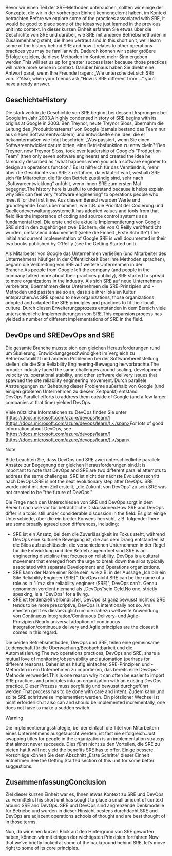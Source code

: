 <span data-ttu-id="119d8-101">Bevor wir einen Teil der SRE-Methoden untersuchen, sollten wir einige der Konzepte, die wir in der vorherigen Einheit kennengelernt haben, im Kontext betrachten.</span><span class="sxs-lookup"><span data-stu-id="119d8-101">Before we explore some of the practices associated with SRE, it would be good to place some of the ideas we just learned in the previous unit into context.</span></span> <span data-ttu-id="119d8-102">In dieser kurzen Einheit erfahren Sie etwas über die Geschichte von SRE und darüber, wie SRE mit anderen Betriebsmethoden in Zusammenhang steht, die Ihnen vertraut sind.</span><span class="sxs-lookup"><span data-stu-id="119d8-102">In this short unit, we’ll learn some of the history behind SRE and how it relates to other operations practices you may be familiar with.</span></span> <span data-ttu-id="119d8-103">Dadurch können wir später größere Erfolge erzielen, da diese Methoden im Kontext mehr Sinn ergeben werden.</span><span class="sxs-lookup"><span data-stu-id="119d8-103">This will set us up for greater success later because those practices will make more sense in context.</span></span> <span data-ttu-id="119d8-104">Darüber hinaus haben Sie direkt eine Antwort parat, wenn Ihre Freunde fragen: „Wie unterscheidet sich SRE von...?“</span><span class="sxs-lookup"><span data-stu-id="119d8-104">Also, when your friends ask “How is SRE different from ...” you’ll have a ready answer.</span></span>

## <a name="history"></a><span data-ttu-id="119d8-105">Geschichte</span><span class="sxs-lookup"><span data-stu-id="119d8-105">History</span></span>

<span data-ttu-id="119d8-106">Die stark verkürzte Geschichte von SRE beginnt bei dessen Ursprüngen: bei Google im Jahr 2003.</span><span class="sxs-lookup"><span data-stu-id="119d8-106">A highly condensed history of SRE begins with its origins at Google in 2003.</span></span> <span data-ttu-id="119d8-107">Ben Treynor, heute Treynor Sloss, übernahm die Leitung des „Produktionsteams“ von Google (damals bestand das Team nur aus sieben Softwareentwicklern) und entwickelte eine Idee, die er bekanntermaßen wie folgt beschrieb: „Was passiert, wenn Sie einen Softwareentwickler darum bitten, eine Betriebsfunktion zu entwickeln?“</span><span class="sxs-lookup"><span data-stu-id="119d8-107">Ben Treynor, now Treynor Sloss, took over leadership of Google’s “Production Team” (then only seven software engineers) and created the idea he famously described as “what happens when you ask a software engineer to design an operations function.”</span></span> <span data-ttu-id="119d8-108">Es ist hilfreich für das Verständnis, mehr über die Geschichte von SRE zu erfahren, da erläutert wird, weshalb SRE sich für Mitarbeiter, die für den Betrieb zuständig sind, sehr nach „Softwareentwicklung“ anfühlt, wenn ihnen SRE zum ersten Mal begegnet.</span><span class="sxs-lookup"><span data-stu-id="119d8-108">The history here is useful to understand because it helps explain why SRE can feel very “software engineering” to operations people who meet it for the first time.</span></span> <span data-ttu-id="119d8-109">Aus diesem Bereich wurden Werte und grundlegende Tools übernommen, wie z.B. die Priorität der Codierung und Quellcodeverwaltungssysteme.</span><span class="sxs-lookup"><span data-stu-id="119d8-109">It has adopted values and tools from that field like the importance of coding and source control systems as a fundamental tool.</span></span> <span data-ttu-id="119d8-110">Die erste und die aktuelle Implementierung von Google SRE sind in den zugehörigen zwei Büchern, die von O'Reilly veröffentlicht wurden, umfassend dokumentiert (siehe die Einheit „Erste Schritte“).</span><span class="sxs-lookup"><span data-stu-id="119d8-110">The initial and current implementation of Google SRE is well documented in their two books published by O'Reilly (see the Getting Started unit).</span></span>

<span data-ttu-id="119d8-111">Als Mitarbeiter von Google das Unternehmen verließen (und Mitarbeiter des Unternehmens häufiger in der Öffentlichkeit über ihre Methoden sprachen), begann die Verbreitung von SRE auf weitere Unternehmen in der Branche.</span><span class="sxs-lookup"><span data-stu-id="119d8-111">As people from Google left the company (and people in the company talked more about their practices publicly), SRE started to spread to more organizations in the industry.</span></span> <span data-ttu-id="119d8-112">Als sich SRE auf neue Unternehmen verbreitete, übernahmen diese Unternehmen die SRE-Prinzipien und -Methoden und passten sie so an, dass sie ihrer lokalen Kultur entsprachen.</span><span class="sxs-lookup"><span data-stu-id="119d8-112">As SRE spread to new organizations, those organizations adopted and adapted the SRE principles and practices to fit their local culture.</span></span> <span data-ttu-id="119d8-113">Durch diesen Erweiterungsprozess entstanden in dem Bereich viele unterschiedliche Implementierungen von SRE.</span><span class="sxs-lookup"><span data-stu-id="119d8-113">This expansion process has yielded a number of different implementations of SRE in the field.</span></span> 

## <a name="devops-and-sre"></a><span data-ttu-id="119d8-114">DevOps und SRE</span><span class="sxs-lookup"><span data-stu-id="119d8-114">DevOps and SRE</span></span>

<span data-ttu-id="119d8-115">Die gesamte Branche musste sich den gleichen Herausforderungen rund um Skalierung, Entwicklungsgeschwindigkeit im Vergleich zu Betriebsstabilität und anderen Problemen bei der Softwarebereitstellung stellen, die die Site Reliability Engineering-Bewegung hervorbrachte.</span><span class="sxs-lookup"><span data-stu-id="119d8-115">The broader industry faced the same challenges around scaling, development velocity vs. operational stability, and other software delivery issues that spawned the site reliability engineering movement.</span></span> <span data-ttu-id="119d8-116">Durch parallele Anstrengungen zur Behebung dieser Probleme außerhalb von Google (und einigen größeren Unternehmen zu diesem Zeitpunkt) entstand DevOps.</span><span class="sxs-lookup"><span data-stu-id="119d8-116">Parallel efforts to address them outside of Google (and a few larger companies at that time) yielded DevOps.</span></span> 

<span data-ttu-id="119d8-117">Viele nützliche Informationen zu DevOps finden Sie unter [https://docs.microsoft.com/azure/devops/learn/](https://docs.microsoft.com/azure/devops/learn/).</span><span class="sxs-lookup"><span data-stu-id="119d8-117">For lots of good information about DevOps, see [https://docs.microsoft.com/azure/devops/learn/](https://docs.microsoft.com/azure/devops/learn/).</span></span>

> [!NOTE]
> <span data-ttu-id="119d8-118">Bitte beachten Sie, dass DevOps und SRE zwei unterschiedliche parallele Ansätze zur Begegnung der gleichen Herausforderungen sind.</span><span class="sxs-lookup"><span data-stu-id="119d8-118">It is important to note that DevOps and SRE are two different parallel attempts to address the same challenges.</span></span> <span data-ttu-id="119d8-119">SRE ist nicht der nächste Evolutionsschritt nach DevOps.</span><span class="sxs-lookup"><span data-stu-id="119d8-119">SRE is not the next evolutionary step after DevOps.</span></span> <span data-ttu-id="119d8-120">SRE wurde nicht mit dem Ziel erstellt, „die Zukunft von DevOps“ zu sein.</span><span class="sxs-lookup"><span data-stu-id="119d8-120">SRE was not created to be "the future of DevOps."</span></span>

<span data-ttu-id="119d8-121">Die Frage nach den Unterschieden von SRE und DevOps sorgt in dem Bereich nach wie vor für beträchtliche Diskussionen.</span><span class="sxs-lookup"><span data-stu-id="119d8-121">How SRE and DevOps differ is a topic still under considerable discussion in the field.</span></span> <span data-ttu-id="119d8-122">Es gibt einige Unterschiede, über die ein breiter Konsens herrscht, z.B. folgende:</span><span class="sxs-lookup"><span data-stu-id="119d8-122">There are some broadly agreed upon differences, including:</span></span>

- <span data-ttu-id="119d8-123">SRE ist ein Ansatz, bei dem die Zuverlässigkeit im Fokus steht, während DevOps eine kulturelle Bewegung ist, die aus dem Drang entstanden ist, die Silos aufzuschlüsseln, die verschiedenen Unternehmen in der Regel für die Entwicklung und den Betrieb zugeordnet sind.</span><span class="sxs-lookup"><span data-stu-id="119d8-123">SRE is an engineering discipline that focuses on reliability, DevOps is a cultural movement that emerged from the urge to break down the silos typically associated with separate Development and Operations organizations.</span></span>
- <span data-ttu-id="119d8-124">SRE kann der Name einer Rolle sein, wie z.B. in der Aussage „Ich bin ein Site Reliability Engineer (SRE)“, DevOps nicht.</span><span class="sxs-lookup"><span data-stu-id="119d8-124">SRE can be the name of a role as in "I’m a site reliability engineer (SRE)", DevOps can't.</span></span> <span data-ttu-id="119d8-125">Genau genommen verdient niemand als „DevOps“sein Geld.</span><span class="sxs-lookup"><span data-stu-id="119d8-125">No one, strictly speaking, is a "DevOps" for a living.</span></span>
- <span data-ttu-id="119d8-126">SRE ist tendenziell verbindlicher, DevOps ist ganz bewusst nicht so.</span><span class="sxs-lookup"><span data-stu-id="119d8-126">SRE tends to be more prescriptive, DevOps is intentionally not so.</span></span> <span data-ttu-id="119d8-127">Am ehesten geht es diesbezüglich um die nahezu weltweite Anwendung von Continuous Integration/Continuous Delivery- und Agile-Prinzipien.</span><span class="sxs-lookup"><span data-stu-id="119d8-127">Nearly universal adoption of continuous integration/continuous delivery and Agile principles are the closest it comes in this regard.</span></span>

<span data-ttu-id="119d8-128">Die beiden Betriebsmethoden, DevOps und SRE, teilen eine gemeinsame Leidenschaft für die Überwachung/Beobachtbarkeit und die Automatisierung.</span><span class="sxs-lookup"><span data-stu-id="119d8-128">The two operations practices, DevOps and SRE, share a mutual love of monitoring/observability and automation (perhaps for different reasons).</span></span> <span data-ttu-id="119d8-129">Daher ist es häufig einfacher, SRE-Prinzipien und -Methoden in ein Unternehmen zu importieren, das bereits eine DevOps-Methode verwendet.</span><span class="sxs-lookup"><span data-stu-id="119d8-129">This is one reason why it can often be easier to import SRE practices and principles into an organization with an existing DevOps practice.</span></span> <span data-ttu-id="119d8-130">Dieser Prozess muss sorgfältig und bewusst durchgeführt werden.</span><span class="sxs-lookup"><span data-stu-id="119d8-130">That process has to be done with care and intent.</span></span> <span data-ttu-id="119d8-131">Zudem kann und sollte SRE schrittweise implementiert werden. Ein plötzlicher Wechsel ist nicht erforderlich.</span><span class="sxs-lookup"><span data-stu-id="119d8-131">It also can and should be implemented incrementally, one does not have to make a sudden switch.</span></span>

> [!WARNING]
> <span data-ttu-id="119d8-132">Die Implementierungsstrategie, bei der einfach die Titel von Mitarbeitern eines Unternehmens ausgetauscht werden, ist fast nie erfolgreich.</span><span class="sxs-lookup"><span data-stu-id="119d8-132">Just swapping titles for people in the organization is an implementation strategy that almost never succeeds.</span></span> <span data-ttu-id="119d8-133">Dies führt nicht zu den Vorteilen, die SRE zu bieten hat.</span><span class="sxs-lookup"><span data-stu-id="119d8-133">It will not yield the benefits SRE has to offer.</span></span> <span data-ttu-id="119d8-134">Einige bessere Vorschläge können Sie dem Abschnitt „Erste Schritte“ dieser Einheit entnehmen.</span><span class="sxs-lookup"><span data-stu-id="119d8-134">See the Getting Started section of this unit for some better suggestions.</span></span>

## <a name="conclusion"></a><span data-ttu-id="119d8-135">Zusammenfassung</span><span class="sxs-lookup"><span data-stu-id="119d8-135">Conclusion</span></span>

<span data-ttu-id="119d8-136">Ziel dieser kurzen Einheit war es, Ihnen etwas Kontext zu SRE und DevOps zu vermitteln.</span><span class="sxs-lookup"><span data-stu-id="119d8-136">This short unit has sought to place a small amount of context around SRE and DevOps.</span></span> <span data-ttu-id="119d8-137">SRE und DevOps sind angrenzende Denkmodelle für Betriebe und wurden in dieser Hinsicht bestens durchdacht.</span><span class="sxs-lookup"><span data-stu-id="119d8-137">SRE and DevOps are adjacent operations schools of thought and are best thought of in those terms.</span></span> 

<span data-ttu-id="119d8-138">Nun, da wir einen kurzen Blick auf den Hintergrund von SRE geworfen haben, können wir mit einigen der wichtigsten Prinzipien fortfahren.</span><span class="sxs-lookup"><span data-stu-id="119d8-138">Now that we've briefly looked at some of the background behind SRE, let’s move right to some of its core principles.</span></span>
